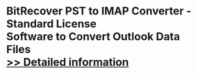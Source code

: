 # BitRecover PST to IMAP Converter - Standard License<br />Software to Convert Outlook Data Files<br />[>> Detailed information](https://secure.shareit.com/shareit/product.html?productid=300977612&affiliateid=200057808)